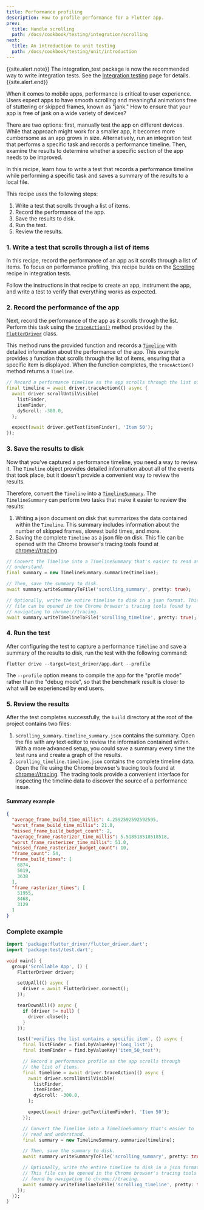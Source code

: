 ```yaml
---
title: Performance profiling
description: How to profile performance for a Flutter app.
prev:
  title: Handle scrolling
  path: /docs/cookbook/testing/integration/scrolling
next:
  title: An introduction to unit testing
  path: /docs/cookbook/testing/unit/introduction
---
```


{{site.alert.note}}
  The integration_test package is now the recommended way to write integration
  tests. See the [Integration testing](/docs/testing/integration-tests/) page
  for details.
{{site.alert.end}}

When it comes to mobile apps, performance is critical to user experience.
Users expect apps to have smooth scrolling and meaningful animations free of
stuttering or skipped frames, known as "jank." How to ensure that your app
is free of jank on a wide variety of devices?

There are two options: first, manually test the app on different devices.
While that approach might work for a smaller app, it becomes more
cumbersome as an app grows in size. Alternatively, run an integration
test that performs a specific task and records a performance timeline.
Then, examine the results to determine whether a specific section of
the app needs to be improved.

In this recipe, learn how to write a test that records a performance
timeline while performing a specific task and saves a summary of the
results to a local file.

This recipe uses the following steps:

  1. Write a test that scrolls through a list of items.
  2. Record the performance of the app.
  3. Save the results to disk.
  4. Run the test.
  5. Review the results.

### 1. Write a test that scrolls through a list of items

In this recipe, record the performance of an app as it scrolls through a
list of items. To focus on performance profiling, this recipe builds
on the [Scrolling][] recipe in integration tests.

Follow the instructions in that recipe to create an app, instrument the
app, and write a test to verify that everything works as expected.

### 2. Record the performance of the app

Next, record the performance of the app as it scrolls through the
list. Perform this task using the [`traceAction()`][]
method provided by the [`FlutterDriver`][] class.

This method runs the provided function and records a [`Timeline`][]
with detailed information about the performance of the app. This example
provides a function that scrolls through the list of items,
ensuring that a specific item is displayed. When the function completes,
the `traceAction()` method returns a `Timeline`.

<!-- skip -->
```dart
// Record a performance timeline as the app scrolls through the list of items.
final timeline = await driver.traceAction(() async {
  await driver.scrollUntilVisible(
    listFinder,
    itemFinder,
    dyScroll: -300.0,
  );

  expect(await driver.getText(itemFinder), 'Item 50');
});
```

### 3. Save the results to disk

Now that you've captured a performance timeline, you need a way to review it.
The `Timeline` object provides detailed information about all of the events
that took place, but it doesn't provide a convenient way to review the results.

Therefore, convert the `Timeline` into a [`TimelineSummary`][].
The `TimelineSummary` can perform two tasks that make it easier
to review the results:

  1. Writing a json document on disk that summarizes the data contained
     within the `Timeline`. This summary includes information about the
     number of skipped frames, slowest build times, and more.
  2. Saving the complete `Timeline` as a json file on disk.
     This file can be opened with the Chrome browser's
     tracing tools found at [chrome://tracing][].

<!-- skip -->
```dart
// Convert the Timeline into a TimelineSummary that's easier to read and
// understand.
final summary = new TimelineSummary.summarize(timeline);

// Then, save the summary to disk.
await summary.writeSummaryToFile('scrolling_summary', pretty: true);

// Optionally, write the entire timeline to disk in a json format. This
// file can be opened in the Chrome browser's tracing tools found by
// navigating to chrome://tracing.
await summary.writeTimelineToFile('scrolling_timeline', pretty: true);
```

### 4. Run the test

After configuring the test to capture a performance `Timeline` and save a
summary of the results to disk, run the test with the following command:

```
flutter drive --target=test_driver/app.dart --profile
```

The `--profile` option means to compile the app for the "profile mode" 
rather than the "debug mode", so that the benchmark result is closer to 
what will be experienced by end users. 

### 5. Review the results

After the test completes successfully, the `build` directory at the root of
the project contains two files:

  1. `scrolling_summary.timeline_summary.json` contains the summary. Open
     the file with any text editor to review the information contained
     within.  With a more advanced setup, you could save a summary every
     time the test runs and create a graph of the results.
  2. `scrolling_timeline.timeline.json` contains the complete timeline data.
     Open the file using the Chrome browser's tracing tools found at
     [chrome://tracing][]. The tracing tools provide a
     convenient interface for inspecting the timeline data to discover
     the source of a performance issue.

#### Summary example

```json
{
  "average_frame_build_time_millis": 4.2592592592592595,
  "worst_frame_build_time_millis": 21.0,
  "missed_frame_build_budget_count": 2,
  "average_frame_rasterizer_time_millis": 5.518518518518518,
  "worst_frame_rasterizer_time_millis": 51.0,
  "missed_frame_rasterizer_budget_count": 10,
  "frame_count": 54,
  "frame_build_times": [
    6874,
    5019,
    3638
  ],
  "frame_rasterizer_times": [
    51955,
    8468,
    3129
  ]
}
```

### Complete example

<!-- skip -->
```dart
import 'package:flutter_driver/flutter_driver.dart';
import 'package:test/test.dart';

void main() {
  group('Scrollable App', () {
    FlutterDriver driver;

    setUpAll(() async {
      driver = await FlutterDriver.connect();
    });

    tearDownAll(() async {
      if (driver != null) {
        driver.close();
      }
    });

    test('verifies the list contains a specific item', () async {
      final listFinder = find.byValueKey('long_list');
      final itemFinder = find.byValueKey('item_50_text');

      // Record a performance profile as the app scrolls through
      // the list of items.
      final timeline = await driver.traceAction(() async {
        await driver.scrollUntilVisible(
          listFinder,
          itemFinder,
          dyScroll: -300.0,
        );

        expect(await driver.getText(itemFinder), 'Item 50');
      });

      // Convert the Timeline into a TimelineSummary that's easier to
      // read and understand.
      final summary = new TimelineSummary.summarize(timeline);

      // Then, save the summary to disk.
      await summary.writeSummaryToFile('scrolling_summary', pretty: true);

      // Optionally, write the entire timeline to disk in a json format.
      // This file can be opened in the Chrome browser's tracing tools
      // found by navigating to chrome://tracing.
      await summary.writeTimelineToFile('scrolling_timeline', pretty: true);
    });
  });
}
```


[chrome://tracing]: chrome://tracing
[`FlutterDriver`]: {{site.api}}/flutter/flutter_driver/FlutterDriver-class.html
[Scrolling]: /docs/cookbook/testing/integration/scrolling
[`Timeline`]: {{site.api}}/flutter/flutter_driver/Timeline-class.html
[`TimelineSummary`]: {{site.api}}/flutter/flutter_driver/TimelineSummary-class.html
[`traceAction()`]: {{site.api}}/flutter/flutter_driver/FlutterDriver/traceAction.html
